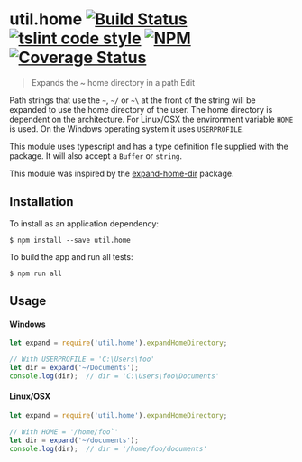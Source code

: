 # util.home [![Build Status](https://travis-ci.org/jmquigley/util.home.svg?branch=master)](https://travis-ci.org/jmquigley/util.home) [![tslint code style](https://img.shields.io/badge/code_style-TSlint-5ed9c7.svg)](https://palantir.github.io/tslint/) [![NPM](https://img.shields.io/npm/v/util.home.svg)](https://www.npmjs.com/package/util.home) [![Coverage Status](https://coveralls.io/repos/github/jmquigley/util.home/badge.svg?branch=master)](https://coveralls.io/github/jmquigley/util.home?branch=master)

> Expands the ~ home directory in a path Edit

Path strings that use the `~`, `~/` or `~\` at the front of the string will be expanded to use the home directory of the user.  The home directory is dependent on the architecture.  For Linux/OSX the environment variable `HOME` is used.  On the Windows operating system it uses `USERPROFILE`.

This module uses typescript and has a type definition file supplied with the package.  It will also accept a `Buffer` or `string`.

This module was inspired by the [expand-home-dir](https://www.npmjs.com/package/expand-home-dir) package.


## Installation

To install as an application dependency:
```
$ npm install --save util.home
```

To build the app and run all tests:
```
$ npm run all
```

## Usage
#### Windows
```javascript
let expand = require('util.home').expandHomeDirectory;

// With USERPROFILE = 'C:\Users\foo'
let dir = expand('~/Documents');
console.log(dir);  // dir = 'C:\Users\foo\Documents'
```

#### Linux/OSX
```javascript
let expand = require('util.home').expandHomeDirectory;

// With HOME = '/home/foo`'
let dir = expand('~/documents');
console.log(dir);  // dir = '/home/foo/documents'
```
